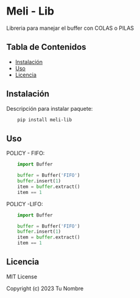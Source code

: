 # Meli - Lib

Libreria para manejar el buffer con COLAS o PILAS

## Tabla de Contenidos

- [Instalación](#instalación)
- [Uso](#uso)
- [Licencia](#licencia)

## Instalación

Descripción para instalar paquete:

```bash
    pip install meli-lib
```

## Uso

POLICY - FIFO:

```python
    import Buffer

    buffer = Buffer('FIFO')
    buffer.insert(1)
    item = buffer.extract()
    item == 1
```

POLICY -LIFO:

```python
    import Buffer

    buffer = Buffer('FIFO')
    buffer.insert(1)
    item = buffer.extract()
    item == 1
```

## Licencia

MIT License

Copyright (c) 2023 Tu Nombre
